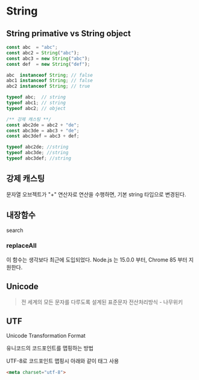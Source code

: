# String



## String primative vs String object

```javascript
const abc  = "abc";
const abc2 = String("abc");
const abc3 = new String("abc");
const def  = new String("def");

abc  instanceof String; // false
abc1 instanceof String; // false
abc2 instanceof String; // true

typeof abc;  // string
typeof abc1; // string
typeof abc2; // object

/** 강제 캐스팅 **/
const abc2de = abc2 + "de";
const abc3de = abc3 + "de";
const abc3def = abc3 + def;

typeof abc2de; //string
typeof abc3de; //string
typeof abc3def; //string
```



## 강제 캐스팅

문자열 오브젝트가 "+" 연산자로 연산을 수행하면, 기본 string 타입으로 변경된다.



## 내장함수

search

### replaceAll
이 함수는 생각보다 최근에 도입되었다. 
Node.js 는 15.0.0 부터, Chrome 85 부터 지원한다. 





## Unicode

> 전 세계의 모든 문자를 다루도록 설계된 표준문자 전산처리방식 - 나무위키





## UTF

Unicode Transformation Format

유니코드의 코드포인트를 맵핑하는 방법



UTF-8로 코드포인트 맵핑시 아래와 같이 태그 사용

```html
<meta charset="utf-8">
```

